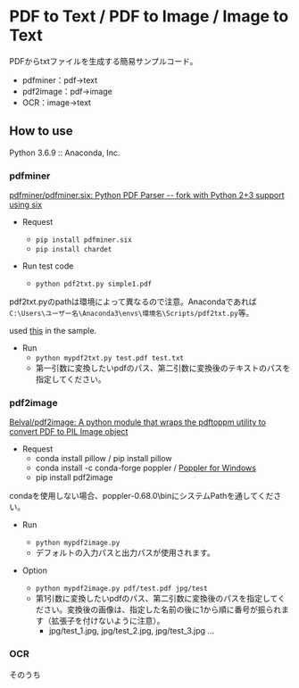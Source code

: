 # PDF to Text / PDF to Image / Image to Text

PDFからtxtファイルを生成する簡易サンプルコード。

- pdfminer：pdf→text
- pdf2image：pdf→image
- OCR：image→text

## How to use

Python 3.6.9 :: Anaconda, Inc.

### pdfminer

[pdfminer/pdfminer.six: Python PDF Parser -- fork with Python 2+3 support using six](https://github.com/pdfminer/pdfminer.six)

- Request 
    - `pip install pdfminer.six`
    - `pip install chardet`

- Run test code
  - `python pdf2txt.py simple1.pdf`

pdf2txt.pyのpathは環境によって異なるので注意。Anacondaであれば`C:\Users\ユーザー名\Anaconda3\envs\環境名\Scripts/pdf2txt.py`等。

used [this](https://github.com/pdfminer/pdfminer.six/blob/master/samples/simple1.pdf) in the sample.

- Run
  - `python mypdf2txt.py test.pdf test.txt`
  - 第一引数に変換したいpdfのパス、第二引数に変換後のテキストのパスを指定してください。

### pdf2image

[Belval/pdf2image: A python module that wraps the pdftoppm utility to convert PDF to PIL Image object](https://github.com/Belval/pdf2image)

- Request
  - conda install pillow / pip install pillow
  - conda install -c conda-forge poppler / [Poppler for Windows](http://blog.alivate.com.au/poppler-windows/)
  - pip install pdf2image

condaを使用しない場合、poppler-0.68.0\binにシステムPathを通してください。

- Run
  - `python mypdf2image.py`
  - デフォルトの入力パスと出力パスが使用されます。
  
- Option
  - `python mypdf2image.py pdf/test.pdf jpg/test`
  - 第1引数に変換したいpdfのパス、第二引数に変換後のパスを指定してください。変換後の画像は、指定した名前の後に1から順に番号が振られます（拡張子を付けないように注意）。
    - jpg/test_1.jpg, jpg/test_2.jpg, jpg/test_3.jpg ...

### OCR

そのうち